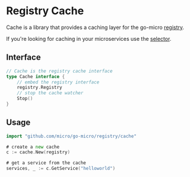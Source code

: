 # Registry Cache

Cache is a library that provides a caching layer for the go-micro [registry](https://godoc.org/github.com/micro/go-micro/registry#Registry).

If you're looking for caching in your microservices use the [selector](https://micro.mu/docs/fault-tolerance.html#caching-discovery).

## Interface

```go
// Cache is the registry cache interface
type Cache interface {
	// embed the registry interface
	registry.Registry
	// stop the cache watcher
	Stop()
}
```

## Usage

```go
import "github.com/micro/go-micro/registry/cache"

# create a new cache
c := cache.New(registry)

# get a service from the cache
services, _ := c.GetService("helloworld")
```
